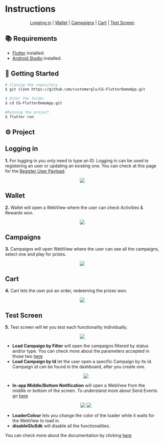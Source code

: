 # **Instructions**

<p align="center">
  <a href="#logging-in">Logging in</a> |
  <a href="#wallet">Wallet</a> |
  <a href="#campaigns">Campaigns</a> |
  <a href="#cart">Cart</a> |
  <a href="#test-screen">Test Screen</a>
</p>

## 📚 Requirements
  - [Flutter](https://docs.flutter.dev/get-started/install?gclid=Cj0KCQjw0JiXBhCFARIsAOSAKqD9HVw8wext7mQpoK_KgBBwFcs9_uRCCE9y0KtH9vDBSmGpqnKfeAsaAowREALw_wcB&gclsrc=aw.ds) installed.
  - [Android Studio](https://developer.android.com/studio/install) installed.



## 🚀 Getting Started



```bash
# Cloning the repository
$ git clone https://github.com/customerglu/CG-FlutterDemoApp.git
  
# Enter the folder
$ cd CG-FlutterDemoApp.git
  
#Running the project
$ flutter run 
```



## ⚙️ Project

## Logging in

**1.** For logging in you only need to type an ID. Logging in can be used to registering an user or updating an existing one. You can check at this page for the [Register User Payload](https://docs.customerglu.com/integration-doc#register-a-device).

<p align="center" width="100%">
  <img src="https://media.discordapp.net/attachments/1003367861609308263/1003367899353845801/login.gif?width=296&height=634"/>
</p>

## Wallet

**2.** Wallet will open a WebView where the user can check Activities & Rewards won.

<p align="center" width="100%">
  <img src="https://media.discordapp.net/attachments/1003367861609308263/1003370055779766272/wallet.gif?width=296&height=634"/>
</p>

## Campaigns

**3.** Campaigns will open WebView where the user can see all the campaigns, select one and play for prizes.

<p align="center" width="100%">
  <img src="https://media.discordapp.net/attachments/1003367861609308263/1003372273325047830/campaigns.gif?width=296&height=634"/>
</p>

## Cart

**4.** Cart lets the user put an order, redeeming the prizes won.

<p align="center" width="100%">
  <img src="https://media.discordapp.net/attachments/1003367861609308263/1003373958411853865/cart.gif?width=296&height=634"/>
</p>

## Test Screen

**5.** Test screen will let you test each functionality individually.

<p align="center" width="100%">
  <img src="https://media.discordapp.net/attachments/1003367861609308263/1003374787080495265/test_screen.gif?width=296&height=634"/>
</p>

  - **Load Campaign by Filter** will open the campaigns filtered by status and/or type. You can check more about the parameters accepted in those two [here](https://docs.customerglu.com/integration-doc#load-campaigns)
  - **Load Campaign by Id** let the user open a specific Campaign by its id. Campaign id can be found in the dashboard, after you create one.
    <p align="center" width="100%">
      <img src="https://2115685913-files.gitbook.io/~/files/v0/b/gitbook-x-prod.appspot.com/o/spaces%2F-M0ahLW2WavtwcwNbSR9%2Fuploads%2FwsthlE303wIocU4lN6jo%2Fimage.png?alt=media&token=7b0645b2-12cd-4cc7-910a-ce38ad778a3d"/>
    </p>
  - **In-app Middle/Bottom Notification** will open a WebView from the middle or bottom of the screen. To understand more about Send Events go [here](https://docs.customerglu.com/advanced-topics/send-user-events)
    <p align="center" width="100%">
        <img src="https://media.discordapp.net/attachments/1003367861609308263/1003378452080115792/bottom_notification.gif?width=296&height=634"/>
        <img src="https://media.discordapp.net/attachments/1003367861609308263/1003378467129262161/mid_notification.gif?width=296&height=634"/>
    </p>
   - **LoaderColour** lets you change the color of the loader while it waits for the WebView to load in.
   - **disableGluSdk** will disable all the functionalities.

You can check more about the documentation by clicking [here](https://docs.customerglu.com/sdk/flutter)
